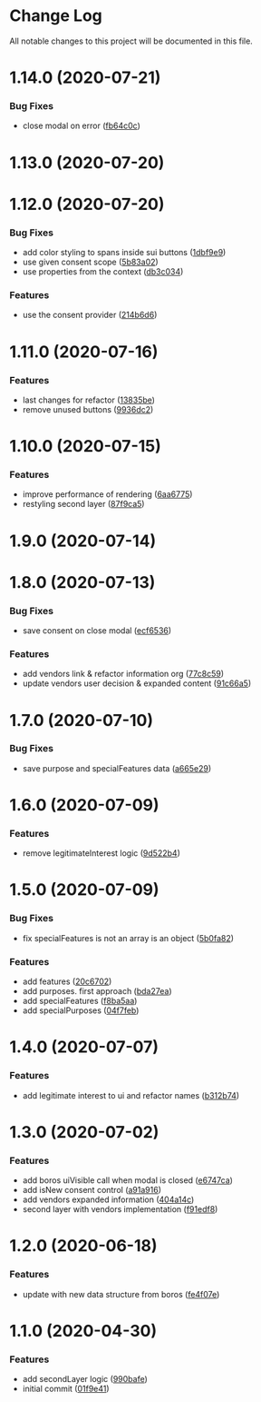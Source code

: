 # Change Log

All notable changes to this project will be documented in this file.

# 1.14.0 (2020-07-21)


### Bug Fixes

* close modal on error ([fb64c0c](https://github.com/SUI-Components/schibsted-spain-components/commit/fb64c0c7d60623fa244430f9ff50d61716579507))



# 1.13.0 (2020-07-20)



# 1.12.0 (2020-07-20)


### Bug Fixes

* add color styling to spans inside sui buttons ([1dbf9e9](https://github.com/SUI-Components/schibsted-spain-components/commit/1dbf9e9b40bbe978c5e20e6ce4b489cec4dabc7a))
* use given consent scope ([5b83a02](https://github.com/SUI-Components/schibsted-spain-components/commit/5b83a02b9315391dc0f2d44f994369df9eb38262))
* use properties from the context ([db3c034](https://github.com/SUI-Components/schibsted-spain-components/commit/db3c034a60153d3a77e7c7066bd7d35328e94dfe))


### Features

* use the consent provider ([214b6d6](https://github.com/SUI-Components/schibsted-spain-components/commit/214b6d6aeaca7aeebb90002828dd95672d1819e0))



# 1.11.0 (2020-07-16)


### Features

* last changes for refactor ([13835be](https://github.com/SUI-Components/schibsted-spain-components/commit/13835bee3649d13e4f10c3a7ffe97e138c193715))
* remove unused buttons ([9936dc2](https://github.com/SUI-Components/schibsted-spain-components/commit/9936dc2f002b134a80a8daf337da28ba5f495bb7))



# 1.10.0 (2020-07-15)


### Features

* improve performance of rendering ([6aa6775](https://github.com/SUI-Components/schibsted-spain-components/commit/6aa6775bf59aec3fcfe371d7cc86ef1c075198fe))
* restyling second layer ([87f9ca5](https://github.com/SUI-Components/schibsted-spain-components/commit/87f9ca5841df512d20d44f364b97f004369e531f))



# 1.9.0 (2020-07-14)



# 1.8.0 (2020-07-13)


### Bug Fixes

* save consent on close modal ([ecf6536](https://github.com/SUI-Components/schibsted-spain-components/commit/ecf6536dbd81ad3105482fd9d1754d9cc57ea7a8))


### Features

* add vendors link & refactor information org ([77c8c59](https://github.com/SUI-Components/schibsted-spain-components/commit/77c8c597c06981b87ac1009f146335735f931a93))
* update vendors user decision & expanded content ([91c66a5](https://github.com/SUI-Components/schibsted-spain-components/commit/91c66a5ed485544ada7ec1f3a68c76277bc5cf62))



# 1.7.0 (2020-07-10)


### Bug Fixes

* save purpose and specialFeatures data ([a665e29](https://github.com/SUI-Components/schibsted-spain-components/commit/a665e29d4488e41662790dcf8fd9257c815e2add))



# 1.6.0 (2020-07-09)


### Features

* remove legitimateInterest logic ([9d522b4](https://github.com/SUI-Components/schibsted-spain-components/commit/9d522b46e5e919d83a0f0b18d5760dd1faa4d04f))



# 1.5.0 (2020-07-09)


### Bug Fixes

* fix specialFeatures is not an array is an object ([5b0fa82](https://github.com/SUI-Components/schibsted-spain-components/commit/5b0fa82fc305a4ed0c341fbd85e7b311380495bf))


### Features

* add features ([20c6702](https://github.com/SUI-Components/schibsted-spain-components/commit/20c6702caba3e84c8aa9aea84d8e09d8ed13db88))
* add purposes. first approach ([bda27ea](https://github.com/SUI-Components/schibsted-spain-components/commit/bda27ea1d98adbe284504d5246d5bc3284c198c9))
* add specialFeatures ([f8ba5aa](https://github.com/SUI-Components/schibsted-spain-components/commit/f8ba5aa3ef5a6e14344443670fc16c215d68622b))
* add specialPurposes ([04f7feb](https://github.com/SUI-Components/schibsted-spain-components/commit/04f7febc987eb9b57eaa4fc1586b232117109d42))



# 1.4.0 (2020-07-07)


### Features

* add legitimate interest to ui and refactor names ([b312b74](https://github.com/SUI-Components/schibsted-spain-components/commit/b312b741020f5c89a03ba3f13da7ccfcac1f0ea2))



# 1.3.0 (2020-07-02)


### Features

* add boros uiVisible call when modal is closed ([e6747ca](https://github.com/SUI-Components/schibsted-spain-components/commit/e6747cae33273c312f2f9575ed8eecbc6e8939fd))
* add isNew consent control ([a91a916](https://github.com/SUI-Components/schibsted-spain-components/commit/a91a916828a4bb4fd04a313f1c2249e92ae6166f))
* add vendors expanded information ([404a14c](https://github.com/SUI-Components/schibsted-spain-components/commit/404a14c30836ec69a10e2a9702d0693dad2b147d))
* second layer with vendors implementation ([f91edf8](https://github.com/SUI-Components/schibsted-spain-components/commit/f91edf8d4db113b1658048df590ed422194c92ef))



# 1.2.0 (2020-06-18)


### Features

* update with new data structure from boros ([fe4f07e](https://github.com/SUI-Components/schibsted-spain-components/commit/fe4f07e59045f6fc934cc26782dac231f0b55092))



# 1.1.0 (2020-04-30)


### Features

* add secondLayer logic ([990bafe](https://github.com/SUI-Components/schibsted-spain-components/commit/990bafef960d8250d0176bd1b66db14fc19f373f))
* initial commit ([01f9e41](https://github.com/SUI-Components/schibsted-spain-components/commit/01f9e41c15313d703724bdcc6c383388cabc6d5c))



